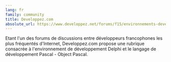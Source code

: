 ```yaml
---
lang: fr
family: community
title: Developpez.com
absolute_url: https://www.developpez.net/forums/f15/environnements-developpement/delphi/
---
```

Etant l'un des forums de discussions entre développeurs francophones les plus fréquentés d'Internet, Developpez.com propose une rubrique consacrée à l'environnement de développement Delphi et le langage de développement Pascal - Object Pascal.